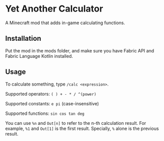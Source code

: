 # Yet Another Calculator

A Minecraft mod that adds in-game calculating functions.

## Installation

Put the mod in the mods folder, and make sure you have Fabric API and Fabric Language Kotlin installed.

## Usage

To calculate something, type `/calc <expression>`.

Supported operators: `( ) + - * / ^(power)`

Supported constants: `e pi` (case-insensitive)

Supported functions: `sin cos tan deg`

You can use `%n` and `Out[n]` to refer to the n-th calculation result. For example, `%1` and `Out[1]` is the first
result. Specially, `%` alone is the previous result.
